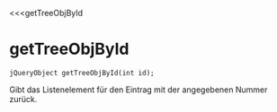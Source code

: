 ﻿<<<getTreeObjById

# getTreeObjById

```fnpreview
jQueryObject getTreeObjById(int id);
```
Gibt das Listenelement für den Eintrag mit der angegebenen Nummer zurück.